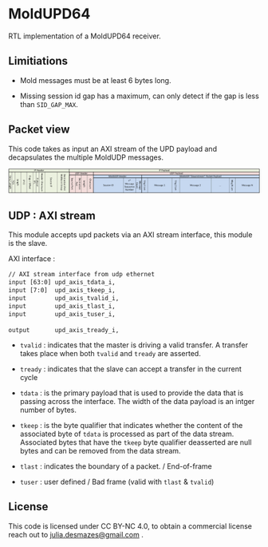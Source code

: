 # MoldUPD64

RTL implementation of a MoldUPD64 receiver. 

## Limitiations

- Mold messages must be at least 6 bytes long.

- Missing session id gap has a maximum, can only detect if the 
  gap is less than `SID_GAP_MAX`.


## Packet view

This code takes as input an AXI stream of the UPD payload and decapsulates the
multiple MoldUDP messages.

![MoldUDP packet!](doc/moldudp.png)

## UDP : AXI stream 

This module accepts upd packets via an AXI stream interface, this module
is the slave. 

AXI interface :

```
// AXI stream interface from udp ethernet
input [63:0] upd_axis_tdata_i,
input [7:0]  upd_axis_tkeep_i,
input        upd_axis_tvalid_i,
input        upd_axis_tlast_i,
input        upd_axis_tuser_i,

output       upd_axis_tready_i, 
```

- `tvalid` : indicates that the master is driving a valid transfer.
    A transfer takes place when both `tvalid` and `tready` are asserted.

- `tready` : indicates that the slave can accept a transfer in the
    current cycle

- `tdata` : is the primary payload that is used to provide the data
    that is passing across the interface. The width of the data
    payload is an intger number of bytes.

- `tkeep` : is the byte qualifier that indicates whether the content
    of the associated byte of `tdata` is processed as part of the data stream.
    Associated bytes that have the `tkeep` byte qualifier deasserted
    are null bytes and can be removed from the data stream.

- `tlast` : indicates the boundary of a packet. / End-of-frame

- `tuser` : user defined / Bad frame (valid with `tlast` & `tvalid`)

## License

This code is licensed under CC BY-NC 4.0, to obtain a commercial license
reach out to julia.desmazes@gmail.com .
